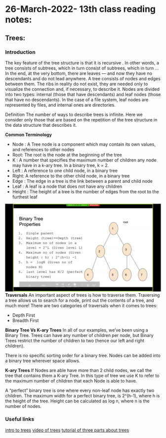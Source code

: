 # 26-March-2022- 13th class reading notes:

## Trees:

### **Introduction**

The key feature of the tree structure is that it is recursive . In other words, a tree consists of subtrees, which in turn consist of subtrees, which in turn … In the end, at the very bottom, there are leaves — and now they have no descendants and do not lead anywhere.
A tree consists of nodes and edges between them. The ribs in reality do not exist, they are needed only to visualize the connection and, if necessary, to describe it. Nodes are divided into two types: internal (those that have descendants) and leaf nodes (those that have no descendants). In the case of a file system, leaf nodes are represented by files, and internal ones are directories.

Definition
The number of ways to describe trees is infinite. Here we consider only those that are based on the repetition of the tree structure in the data structure that describes it. 

**Common Terminology**

- Node : A Tree node is a component which may contain its own values, and references to other nodes
- Root: The root is the node at the beginning of the tree
- K : A number that specifies the maximum number of children any node may have in a k-ary tree. In a binary tree, k = 2.
- Left : A reference to one child node, in a binary tree
- Right: A reference to the other child node, in a binary tree
- Edge : The edge in a tree is the link between a parent and child node
- Leaf : A leaf is a node that does not have any children
- Height : The height of a tree is the number of edges from the root to the furthest leaf

![Binary tree](./maxresdefault%20(1).jpg)
**Traversals**
An important aspect of trees is how to traverse them. Traversing a tree allows us to search for a node, print out the contents of a tree, and much more! There are two categories of traversals when it comes to trees:

- Depth First
- Breadth First

**Binary Tree Vs K-ary Trees**
In all of our examples, we’ve been using a Binary Tree. Trees can have any number of children per node, but Binary Trees restrict the number of children to two (hence our left and right children).

There is no specific sorting order for a binary tree. Nodes can be added into a binary tree wherever space allows. 

**K-ary Trees**
If Nodes are able have more than 2 child nodes, we call the tree that contains them a K-ary Tree. In this type of tree we use K to refer to the maximum number of children that each Node is able to have.

A “perfect” binary tree is one where every non-leaf node has exactly two children. The maximum width for a perfect binary tree, is 2^(h-1), where h is the height of the tree. Height can be calculated as log n, where n is the number of nodes.

### Useful links

[intro to trees](https://medium.com/@iampika/javascript-trees-b8f3b4261c3a)
[video of trees](https://www.youtube.com/watch?v=qH6yxkw0u78&list=PL2_aWCzGMAwI3W_JlcBbtYTwiQSsOTa6P&index=26)
[tutorial of three parts about trees](https://www.youtube.com/watch?v=r8drVrKgVZk)